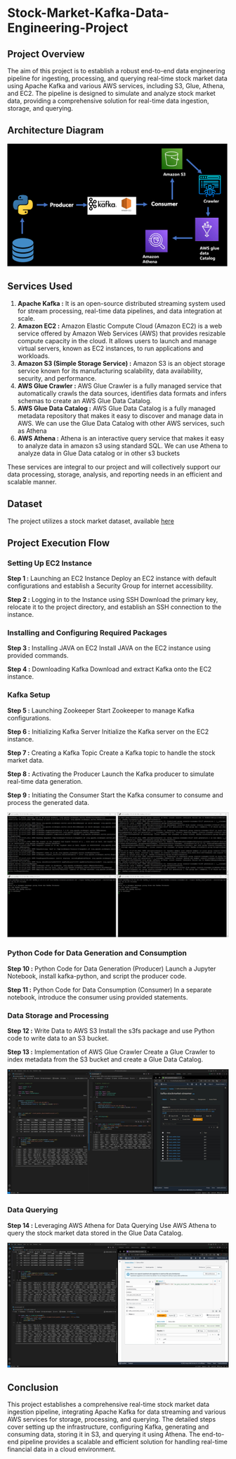 # Stock-Market-Kafka-Data-Engineering-Project

## Project Overview
The aim of this project is to establish a robust end-to-end data engineering pipeline for ingesting, processing, and querying real-time stock market data using Apache Kafka and various AWS services, including S3, Glue, Athena, and EC2. The pipeline is designed to simulate and analyze stock market data, providing a comprehensive solution for real-time data ingestion, storage, and querying.

## Architecture Diagram
   <img src="Images/Architecture.png">

## Services Used
1. **Apache Kafka :** It is an open-source distributed streaming system used for stream processing, real-time data pipelines, and data integration at scale.
2. **Amazon EC2 :** Amazon Elastic Compute Cloud (Amazon EC2) is a web service offered by Amazon Web Services (AWS) that provides resizable compute capacity in the cloud. It allows users to launch and manage virtual servers, known as EC2 instances, to run applications and workloads.
3. **Amazon S3 (Simple Storage Service) :** Amazon S3 is an object storage service known for its manufacturing scalability, data availability, security, and performance.
4. **AWS Glue Crawler :** AWS Glue Crawler is a fully managed service that automatically crawls the data sources, identifies data formats and infers schemas to create an AWS Glue Data Catalog.
5. **AWS Glue Data Catalog :** AWS Glue Data Catalog is a fully managed metadata repository that makes it easy to discover and manage data in AWS. We can use the Glue Data Catalog with other AWS services, such as Athena
6. **AWS Athena :** Athena is an interactive query service that makes it easy to analyze data in amazon s3 using standard SQL. We can use Athena to analyze data in Glue Data catalog or in other s3 buckets

These services are integral to our project and will collectively support our data processing, storage, analysis, and reporting needs in an efficient and scalable manner.

## Dataset
The project utilizes a stock market dataset, available [here](https://github.com/Shreyas-028/Stock-Market-Kafka-Data-Engineering-Project/blob/main/indexProcessed.csv)

## Project Execution Flow

### Setting Up EC2 Instance

**Step 1 :** Launching an EC2 Instance
Deploy an EC2 instance with default configurations and establish a Security Group for internet accessibility.

**Step 2 :** Logging in to the Instance using SSH
Download the primary key, relocate it to the project directory, and establish an SSH connection to the instance.

### Installing and Configuring Required Packages
**Step 3 :** Installing JAVA on EC2
Install JAVA on the EC2 instance using provided commands.

**Step 4 :** Downloading Kafka
Download and extract Kafka onto the EC2 instance.

### Kafka Setup
**Step 5 :** Launching Zookeeper
Start Zookeeper to manage Kafka configurations.

**Step 6 :** Initializing Kafka Server
Initialize the Kafka server on the EC2 instance.

**Step 7 :** Creating a Kafka Topic
Create a Kafka topic to handle the stock market data.

**Step 8 :** Activating the Producer
Launch the Kafka producer to simulate real-time data generation.

**Step 9 :** Initiating the Consumer
Start the Kafka consumer to consume and process the generated data.

<img src="Images/Cmd Prompt.jpg">

### Python Code for Data Generation and Consumption

**Step 10 :** Python Code for Data Generation (Producer)
Launch a Jupyter Notebook, install kafka-python, and script the producer code.

**Step 11 :** Python Code for Data Consumption (Consumer)
In a separate notebook, introduce the consumer using provided statements.

### Data Storage and Processing
**Step 12 :** Write Data to AWS S3
Install the s3fs package and use Python code to write data to an S3 bucket.

**Step 13 :** Implementation of AWS Glue Crawler
Create a Glue Crawler to index metadata from the S3 bucket and create a Glue Data Catalog.

<img src="Images/S3_image.jpg">

### Data Querying

**Step 14 :** Leveraging AWS Athena for Data Querying
Use AWS Athena to query the stock market data stored in the Glue Data Catalog.

<img src="Images/Athena.jpg">

## Conclusion

This project establishes a comprehensive real-time stock market data ingestion pipeline, integrating Apache Kafka for data streaming and various AWS services for storage, processing, and querying. The detailed steps cover setting up the infrastructure, configuring Kafka, generating and consuming data, storing it in S3, and querying it using Athena. The end-to-end pipeline provides a scalable and efficient solution for handling real-time financial data in a cloud environment.
